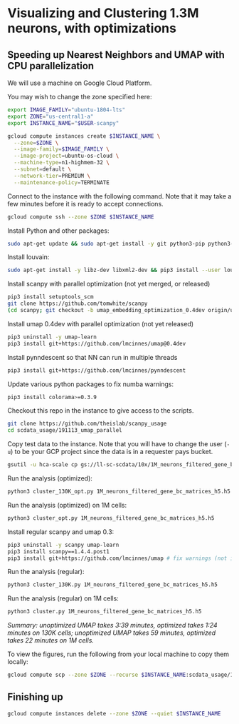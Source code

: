 # Visualizing and Clustering 1.3M neurons, with optimizations

## Speeding up Nearest Neighbors and UMAP with CPU parallelization

We will use a machine on Google Cloud Platform.

You may wish to change the zone specified here:

```bash
export IMAGE_FAMILY="ubuntu-1804-lts"
export ZONE="us-central1-a"
export INSTANCE_NAME="$USER-scanpy"

gcloud compute instances create $INSTANCE_NAME \
  --zone=$ZONE \
  --image-family=$IMAGE_FAMILY \
  --image-project=ubuntu-os-cloud \
  --machine-type=n1-highmem-32 \
  --subnet=default \
  --network-tier=PREMIUM \
  --maintenance-policy=TERMINATE
```

Connect to the instance with the following command. Note that it may
take a few minutes before it is ready to accept connections.

```bash
gcloud compute ssh --zone $ZONE $INSTANCE_NAME
```

Install Python and other packages:

```bash
sudo apt-get update && sudo apt-get install -y git python3-pip python3-tk
```

Install louvain:

```bash
sudo apt-get install -y libz-dev libxml2-dev && pip3 install --user louvain # takes a while to install from source
```

Install scanpy with parallel optimization (not yet merged, or released)

```bash
pip3 install setuptools_scm
git clone https://github.com/tomwhite/scanpy
(cd scanpy; git checkout -b umap_embedding_optimization_0.4dev origin/umap_embedding_optimization_0.4dev; pip3 install -e .)
```

Install umap 0.4dev with parallel optimization (not yet released)

```bash
pip3 uninstall -y umap-learn
pip3 install git+https://github.com/lmcinnes/umap@0.4dev
```

Install pynndescent so that NN can run in multiple threads

```bash
pip3 install git+https://github.com/lmcinnes/pynndescent
```

Update various python packages to fix numba warnings:

```bash
pip3 install colorama>=0.3.9
```

Checkout this repo in the instance to give access to the scripts.

```bash
git clone https://github.com/theislab/scanpy_usage
cd scdata_usage/191113_umap_parallel
```

Copy test data to the instance. Note that you will have to change the user
(`-u`) to be your GCP project since the data is in a requester pays bucket.

```bash
gsutil -u hca-scale cp gs://ll-sc-scdata/10x/1M_neurons_filtered_gene_bc_matrices_h5.h5 1M_neurons_filtered_gene_bc_matrices_h5.h5
```

Run the analysis (optimized):

```bash
python3 cluster_130K_opt.py 1M_neurons_filtered_gene_bc_matrices_h5.h5
```

Run the analysis (optimized) on 1M cells:

```bash
python3 cluster_opt.py 1M_neurons_filtered_gene_bc_matrices_h5.h5
```

Install regular scanpy and umap 0.3:

```bash
pip3 uninstall -y scanpy umap-learn
pip3 install scanpy==1.4.4.post1
pip3 install git+https://github.com/lmcinnes/umap # fix warnings (not in umap 0.3.10)
```

Run the analysis (regular):

```bash
python3 cluster_130K.py 1M_neurons_filtered_gene_bc_matrices_h5.h5
```

Run the analysis (regular) on 1M cells:

```bash
python3 cluster.py 1M_neurons_filtered_gene_bc_matrices_h5.h5
```

_Summary: unoptimized UMAP takes 3:39 minutes,
optimized takes 1:24 minutes on 130K cells;
unoptimized UMAP takes 59 minutes,
optimized takes 22 minutes on 1M cells._

To view the figures, run the following from your local machine to copy
them locally:

```bash
gcloud compute scp --zone $ZONE --recurse $INSTANCE_NAME:scdata_usage/191113_umap_parallel/figures figures
```

## Finishing up

```bash
gcloud compute instances delete --zone $ZONE --quiet $INSTANCE_NAME
```
